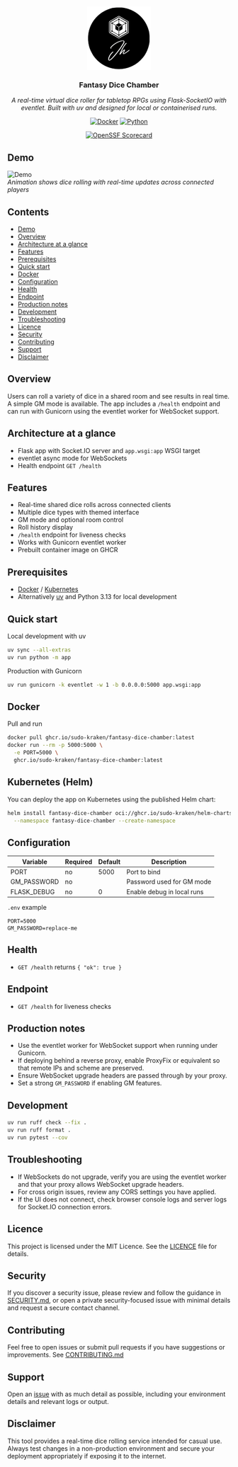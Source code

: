 <div align="center">
<img src="docs/assets/logo.png" align="center" width="144px" height="144px"/>

### Fantasy Dice Chamber

_A real-time virtual dice roller for tabletop RPGs using Flask-SocketIO with eventlet. Built with uv and designed for local or containerised runs._
</div>

<div align="center">

[![Docker](https://img.shields.io/github/v/tag/sudo-kraken/fantasy-dice-chamber?label=docker&logo=docker&style=for-the-badge)](https://github.com/sudo-kraken//fantasy-dice-chamber/pkgs/container//fantasy-dice-chamber) [![Python](https://img.shields.io/python/required-version-toml?tomlFilePath=https%3A%2F%2Fraw.githubusercontent.com%2Fsudo-kraken%2F/fantasy-dice-chamber%2Fmain%2Fpyproject.toml&logo=python&logoColor=yellow&color=3776AB&style=for-the-badge)](https://github.com/sudo-kraken/fantasy-dice-chamber/blob/main/pyproject.toml)
</div>

<div align="center">

[![OpenSSF Scorecard](https://img.shields.io/ossf-scorecard/github.com/sudo-kraken/fantasy-dice-chamber?label=openssf%20scorecard&style=for-the-badge)](https://scorecard.dev/viewer/?uri=github.com/sudo-kraken/fantasy-dice-chamber)

</div>

## Demo

![Demo](./extras/preview.gif)  
*Animation shows dice rolling with real-time updates across connected players*

## Contents

- [Demo](#demo)
- [Overview](#overview)
- [Architecture at a glance](#architecture-at-a-glance)
- [Features](#features)
- [Prerequisites](#prerequisites)
- [Quick start](#quick-start)
- [Docker](#docker)
- [Configuration](#configuration)
- [Health](#health)
- [Endpoint](#endpoint)
- [Production notes](#production-notes)
- [Development](#development)
- [Troubleshooting](#troubleshooting)
- [Licence](#licence)
- [Security](#security)
- [Contributing](#contributing)
- [Support](#support)
- [Disclaimer](#disclaimer)

## Overview

Users can roll a variety of dice in a shared room and see results in real time. A simple GM mode is available. The app includes a `/health` endpoint and can run with Gunicorn using the eventlet worker for WebSocket support.

## Architecture at a glance

- Flask app with Socket.IO server and `app.wsgi:app` WSGI target
- eventlet async mode for WebSockets
- Health endpoint `GET /health`

## Features

- Real-time shared dice rolls across connected clients
- Multiple dice types with themed interface
- GM mode and optional room control
- Roll history display
- `/health` endpoint for liveness checks
- Works with Gunicorn eventlet worker
- Prebuilt container image on GHCR

## Prerequisites

- [Docker](https://www.docker.com/) / [Kubernetes](https://kubernetes.io/)
- Alternatively [uv](https://docs.astral.sh/uv/) and Python 3.13 for local development

## Quick start

Local development with uv

```bash
uv sync --all-extras
uv run python -m app
```

Production with Gunicorn

```bash
uv run gunicorn -k eventlet -w 1 -b 0.0.0.0:5000 app.wsgi:app
```

## Docker

Pull and run

```bash
docker pull ghcr.io/sudo-kraken/fantasy-dice-chamber:latest
docker run --rm -p 5000:5000 \
  -e PORT=5000 \
  ghcr.io/sudo-kraken/fantasy-dice-chamber:latest
```

## Kubernetes (Helm)

You can deploy the app on Kubernetes using the published Helm chart:

```bash
helm install fantasy-dice-chamber oci://ghcr.io/sudo-kraken/helm-charts/fantasy-dice-chamber \
  --namespace fantasy-dice-chamber --create-namespace
```

## Configuration

| Variable | Required | Default | Description |
|----------|----------|---------|-------------|
| PORT | no | 5000 | Port to bind |
| GM_PASSWORD | no |  | Password used for GM mode |
| FLASK_DEBUG | no | 0 | Enable debug in local runs |

`.env` example

```dotenv
PORT=5000
GM_PASSWORD=replace-me
```

## Health

- `GET /health` returns `{ "ok": true }`

## Endpoint

- `GET /health` for liveness checks

## Production notes

- Use the eventlet worker for WebSocket support when running under Gunicorn.
- If deploying behind a reverse proxy, enable ProxyFix or equivalent so that remote IPs and scheme are preserved.
- Ensure WebSocket upgrade headers are passed through by your proxy.
- Set a strong `GM_PASSWORD` if enabling GM features.

## Development

```bash
uv run ruff check --fix .
uv run ruff format .
uv run pytest --cov
```

## Troubleshooting

- If WebSockets do not upgrade, verify you are using the eventlet worker and that your proxy allows WebSocket upgrade headers.
- For cross origin issues, review any CORS settings you have applied.
- If the UI does not connect, check browser console logs and server logs for Socket.IO connection errors.

## Licence

This project is licensed under the MIT Licence. See the [LICENCE](LICENCE) file for details.

## Security

If you discover a security issue, please review and follow the guidance in [SECURITY.md](SECURITY.md), or open a private security-focused issue with minimal details and request a secure contact channel.

## Contributing

Feel free to open issues or submit pull requests if you have suggestions or improvements.
See [CONTRIBUTING.md](CONTRIBUTING.md)

## Support

Open an [issue](/../../issues) with as much detail as possible, including your environment details and relevant logs or output.

## Disclaimer

This tool provides a real-time dice rolling service intended for casual use. Always test changes in a non-production environment and secure your deployment appropriately if exposing it to the internet.
